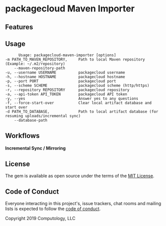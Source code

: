 # packagecloud Maven Importer


## Features

## Usage

          Usage: packagecloud-maven-importer [options]                                                                      
    -m PATH_TO_MAVEN_REPOSITORY,     Path to local Maven repository (Example: ~/.m2/repository)
        --maven-repository-path
    -u, --username USERNAME          packagecloud username
    -h, --hostname HOSTNAME          packagecloud hostname
    -p, --port PORT                  packagecloud port
    -s, --scheme SCHEME              packagecloud scheme (http/https)
    -r, --repository REPOSITORY      packagecloud repository
    -a, --api-token API_TOKEN        packagecloud API token
    -y, --yes                        Answer yes to any questions
    -f, --force-start-over           Clear local artifact database and start over
    -d PATH_TO_DATABASE,             Path to local artifact database (for resuming uploads/incremental sync)
        --database-path

## Workflows

#### Incremental Sync / Mirroring

## License

The gem is available as open source under the terms of the [MIT License](https://opensource.org/licenses/MIT).

## Code of Conduct

Everyone interacting in this project's, issue trackers, chat rooms and mailing lists is expected to follow the [code of conduct](https://github.com/[USERNAME]/packagecloud-maven-importer/blob/master/CODE_OF_CONDUCT.md).

Copyright 2019 Computology, LLC
